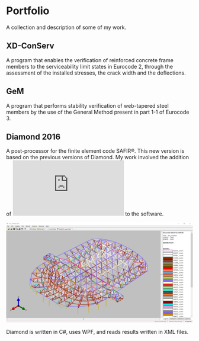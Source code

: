 # Portfolio
A collection and description of some of my work.

## XD-ConServ
A program that enables the verification of reinforced concrete frame members to the serviceability limit states in Eurocode 2, through the assessment of the installed stresses, the crack width and the deflections.



## GeM
A program that performs stability verification of web-tapered steel members by the use of the General Method present in part 1-1 of Eurocode 3.



## Diamond 2016
A post-processor for the finite element code SAFIR®. This new version is based on the previous versions of Diamond. My work involved the addition of ![new features](https://raw.githubusercontent.com/jdromeiro/Portfolio/master/New_features_Diamond.pdf) to the software.

![new features](https://raw.githubusercontent.com/jdromeiro/Portfolio/master/Diamond.png)

Diamond is written in C#, uses WPF, and reads results written in XML files.
